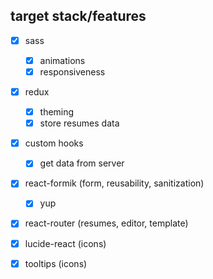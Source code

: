 ## target stack/features
- [X] sass
    - [X] animations
    - [X] responsiveness
- [X] redux
    - [X] theming
    - [X] store resumes data
- [X] custom hooks
    - [X] get data from server
- [X] react-formik (form, reusability, sanitization)
    - [x] yup
- [X] react-router (resumes, editor, template)

- [X] lucide-react (icons)
- [X] tooltips (icons)
